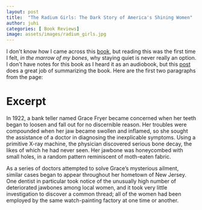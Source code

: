 ```yaml
---
layout: post
title:  "The Radium Girls: The Dark Story of America's Shining Women"
author: juhi
categories: [ Book Reviews]
image: assets/images/radium_girls.jpg
---
```


I don't know how I came across this [book](https://www.goodreads.com/book/show/31409135-the-radium-girls), but reading this was the first time I felt, _in the marrow of my bones_, why staying quiet is never really an option.
I don't have notes for this book as I heard it as an audiobook, but this [post](https://www.damninteresting.com/undark-and-the-radium-girls/) does a great job of summarizing the book. Here are the first two paragraphs from the page:

# Excerpt
In 1922, a bank teller named Grace Fryer became concerned when her teeth began to loosen and fall out for no discernible reason. Her troubles were compounded when her jaw became swollen and inflamed, so she sought the assistance of a doctor in diagnosing the inexplicable symptoms. Using a primitive X-ray machine, the physician discovered serious bone decay, the likes of which he had never seen. Her jawbone was honeycombed with small holes, in a random pattern reminiscent of moth-eaten fabric.

As a series of doctors attempted to solve Grace’s mysterious ailment, similar cases began to appear throughout her hometown of New Jersey. One dentist in particular took notice of the unusually high number of deteriorated jawbones among local women, and it took very little investigation to discover a common thread; all of the women had been employed by the same watch-painting factory at one time or another.
